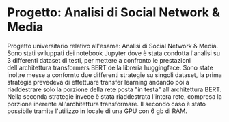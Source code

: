 # Progetto: Analisi di Social Network & Media
Progetto universitario relativo all'esame: Analisi di Social Network & Media. 
Sono stati sviluppati dei notebook Jupyter dove è stata condotta l'analisi su 3 differenti dataset di testi, per mettere a confronto le prestazioni dell'architettura transformers BERT della libreria huggingface.
Sono state inoltre messe a confornto due differenti strategie su singoli dataset, la prima strategia prevedeva di effettuare transfer learning andando poi a riaddestrare solo la porzione della rete posta "in testa" all'architettura BERT. Nella seconda strategie invece è stata riaddestrata l'intera rete, compresa la porzione inerente all'architettura transformare. Il secondo caso è stato possibile tramite l'utilizzo in locale di una GPU con 6 gb di RAM.
